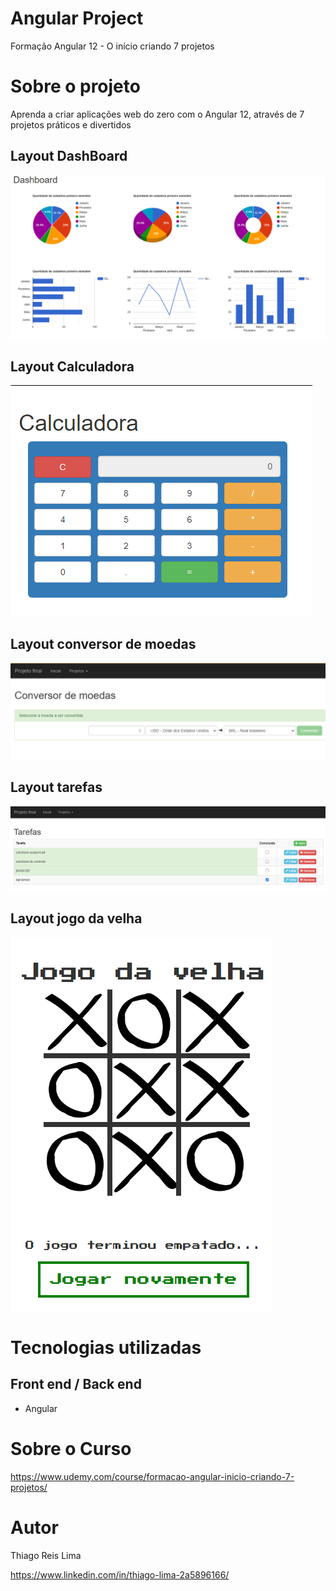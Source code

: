 # Angular Project
  Formação Angular 12 - O início criando 7 projetos

# Sobre o projeto
  Aprenda a criar aplicações web do zero com o Angular 12, através de 7 projetos práticos e divertidos

## Layout DashBoard
![Mobile 1](https://github.com/Thiago771414/imagensProjetos/blob/main/slices/mobile/angularproject1.png)

## Layout Calculadora
![Mobile 2](https://github.com/Thiago771414/imagensProjetos/blob/main/slices/mobile/angularproject2.png)

## Layout conversor de moedas
![Mobile 3](https://github.com/Thiago771414/imagensProjetos/blob/main/slices/mobile/angularproject3.png)

## Layout tarefas
![Mobile 4](https://github.com/Thiago771414/imagensProjetos/blob/main/slices/mobile/angularproject4.png)

## Layout jogo da velha
![Mobile 5](https://github.com/Thiago771414/imagensProjetos/blob/main/slices/mobile/angularproject5.png)

# Tecnologias utilizadas

## Front end / Back end
- Angular

# Sobre o Curso
https://www.udemy.com/course/formacao-angular-inicio-criando-7-projetos/

# Autor

Thiago Reis Lima

https://www.linkedin.com/in/thiago-lima-2a5896166/
